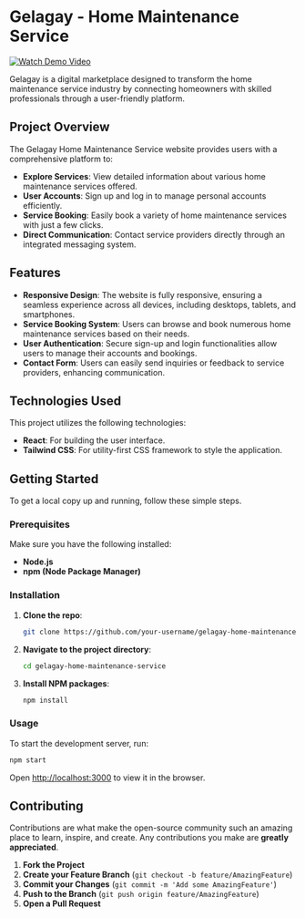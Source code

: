 # Gelagay - Home Maintenance Service

[![Watch Demo Video](https://img.shields.io/badge/Watch-Demo%20Video-blue)](https://drive.google.com/file/d/1qfmOoklqxx4wR0rDJ9zvsu3vjvZSZC-0/view?usp=drive_link/view)

Gelagay is a digital marketplace designed to transform the home maintenance service industry by connecting homeowners with skilled professionals through a user-friendly platform.

## Project Overview

The Gelagay Home Maintenance Service website provides users with a comprehensive platform to:

- **Explore Services**: View detailed information about various home maintenance services offered.
- **User Accounts**: Sign up and log in to manage personal accounts efficiently.
- **Service Booking**: Easily book a variety of home maintenance services with just a few clicks.
- **Direct Communication**: Contact service providers directly through an integrated messaging system.

## Features

- **Responsive Design**: The website is fully responsive, ensuring a seamless experience across all devices, including desktops, tablets, and smartphones.
- **Service Booking System**: Users can browse and book numerous home maintenance services based on their needs.
- **User Authentication**: Secure sign-up and login functionalities allow users to manage their accounts and bookings.
- **Contact Form**: Users can easily send inquiries or feedback to service providers, enhancing communication.

## Technologies Used

This project utilizes the following technologies:

- **React**: For building the user interface.
- **Tailwind CSS**: For utility-first CSS framework to style the application.

## Getting Started

To get a local copy up and running, follow these simple steps.

### Prerequisites

Make sure you have the following installed:

- **Node.js**
- **npm (Node Package Manager)**

### Installation

1. **Clone the repo**:
   ```sh
   git clone https://github.com/your-username/gelagay-home-maintenance-service.git
   ```
2. **Navigate to the project directory**:
   ```sh
   cd gelagay-home-maintenance-service
   ```
3. **Install NPM packages**:
   ```sh
   npm install
   ```

### Usage

To start the development server, run:
```sh
npm start
```

Open [http://localhost:3000](http://localhost:3000) to view it in the browser.

## Contributing

Contributions are what make the open-source community such an amazing place to learn, inspire, and create. Any contributions you make are **greatly appreciated**.

1. **Fork the Project**
2. **Create your Feature Branch** (`git checkout -b feature/AmazingFeature`)
3. **Commit your Changes** (`git commit -m 'Add some AmazingFeature'`)
4. **Push to the Branch** (`git push origin feature/AmazingFeature`)
5. **Open a Pull Request**


